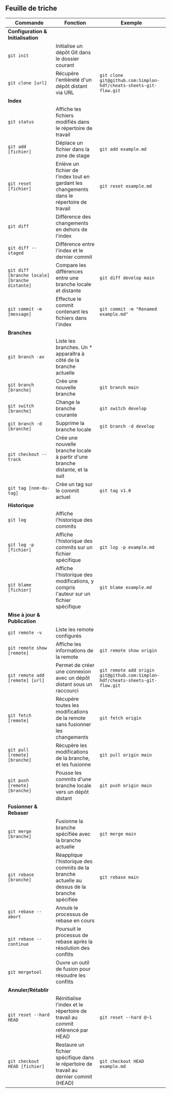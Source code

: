 ## Feuille de triche

| Commande | Fonction | Exemple |
| --- | --- | --- |
| **Configuration & Initialisation** | | |
| `git init` | Initialise un dépôt Git dans le dossier courant | |
| `git clone [url]` | Récupère l'entièreté d'un dépôt distant via URL | `git clone git@github.com:Simplon-hdf/cheats-sheets-git-flow.git` |
| **Index** | | |
| `git status` | Affiche les fichiers modifiés dans le répertoire de travail | |
| `git add [fichier]` | Déplace un fichier dans la zone de stage | `git add example.md` |
| `git reset [fichier]` | Enlève un fichier de l'index tout en gardant les changements dans le répertoire de travail | `git reset example.md` |
| `git diff` | Différence des changements en dehors de l'index | |
| `git diff --staged` | Différence entre l'index et le dernier commit | |
| `git diff [branche locale] [branche distante]` | Compare les différences entre une branche locale et distante | `git diff develop main` |
| `git commit -m [message]` | Effectue le commit contenant les fichiers dans l'index | `git commit -m "Renamed example.md"` |
| **Branches** | | |
| `git branch -av` | Liste les branches. Un * apparaîtra à côté de la branche actuelle | |
| `git branch [branche]` | Crée une nouvelle branche | `git branch main` |
| `git switch [branche]` | Change la branche courante | `git switch develop` |
| `git branch -d [branche]` | Supprime la branche locale | `git branch -d develop` |
| `git checkout --track` | Crée une nouvelle branche locale à partir d'une branche distante, et la suit | |
| `git tag [nom-du-tag]` | Crée un tag sur le commit actuel | `git tag v1.0` |
| **Historique** | | |
| `git log` | Affiche l'historique des commits | |
| `git log -p [fichier]` | Affiche l'historique des commits sur un fichier spécifique | `git log -p example.md` |
| `git blame [fichier]` | Affiche l'historique des modifications, y compris l'auteur sur un fichier spécifique | `git blame example.md` |
| **Mise à jour & Publication** | | |
| `git remote -v` | Liste les remote configurés | |
| `git remote show [remote]` | Affiche les informations de la remote | `git remote show origin` |
| `git remote add [remote] [url]` | Permet de créer une connexion avec un dépôt distant sous un raccourci | `git remote add origin git@github.com:Simplon-hdf/cheats-sheets-git-flow.git` |
| `git fetch [remote]` | Récupère toutes les modifications de la remote sans fusionner les changements | `git fetch origin` |
| `git pull [remote] [branche]` | Récupère les modifications de la branche, et les fusionne | `git pull origin main` |
| `git push [remote] [branche]` | Pousse les commits d'une branche locale vers un dépôt distant | `git push origin main` |
| **Fusionner & Rebaser** | | |
| `git merge [branche]` | Fusionne la branche spécifiée avec la branche actuelle | `git merge main` |
| `git rebase [branche]` | Réapplique l'historique des commits de la branche actuelle au dessus de la branche spécifiée | `git rebase main` |
| `git rebase --abort` | Annule le processus de rebase en cours | |
| `git rebase --continue` | Poursuit le processus de rebase après la résolution des conflits | |
| `git mergetool` | Ouvre un outil de fusion pour résoudre les conflits | |
| **Annuler/Rétablir** | | |
| `git reset --hard HEAD` | Réinitialise l'index et le répertoire de travail au commit référencé par HEAD | `git reset --hard @~1` |
| `git checkout HEAD [fichier]` | Restaure un fichier spécifique dans le répertoire de travail au dernier commit (HEAD) | `git checkout HEAD example.md` |
